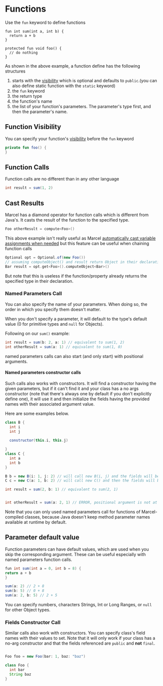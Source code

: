 # Functions

Use the `fun` keyword to define functions

```marcel
fun int sum(int a, int b) {
  return a + b
}

protected fun void foo() {
  // do nothing
}
```

As shown in the above example, a function define has the following structures
1. starts with the [visibility](./visibility.md) which is optional and defaults to `public`.(you can also define static function with the `static` keyword)
2. the `fun` keyword
3. the return type
4. the function's name
5. the list of your function's parameters. The parameter's type first, and then the parameter's name.



## Function Visibility

You can specify your function's [visibility](./visibility.md) before the `fun` keyword

```kotlin
private fun foo() {
}
```

## Function Calls
Function calls are no different than  in any other language

```groovy
int result = sum(1, 2)
```

## Cast Results
Marcel has a diamond operator for function calls which is different from Java's. It casts the 
result of the function to the specified type.

```groovy
Foo otherResult = compute<Foo>()
```
This above example isn't really useful as Marcel [automatically cast variable assignments when needed](../variables.md#automatic-casting) but this feature can be useful when chaining function calls

```groovy
Optional opt = Optional.of(new Foo())
// assuming computeObject() and result return Object in their declaration
Bar result = opt.get<Foo>().computeObject<Bar>()
```
 
But note that this is useless if the function/property already returns the specified type in their declaration.

### Named Parameters Call
You can also specify the name of your parameters. When doing so, the order in which
you specify them doesn't matter.

When you don't specify a parameter, it will default to the type's default value
(0 for primitive types and `null` for Objects).

Following on our `sum()` example:
```groovy
int result = sum(b: 2, a: 1) // equivalent to sum(1, 2)
int otherResult = sum(a: 1) // equivalent to sum(1, 0)
```

named parameters calls can also start (and only start) with positional arguments.

#### Named parameters constructor calls
Such calls also works with constructors. It will find a constructor having the given parameters, but if it can't find it
and your class has a no args constructor (note that there's always one by default if you don't explicitly define one), it will use it
and then initialize the fields having the provided names with their associated argument value.

Here are some examples below.

```groovy
class B {
  int i
  int j
  
  constructor(this.i, this.j)

}
class C {
  int a
  int b
}

B b = new B(i: 1, j: 2) // will call new B(i, j) and the fields will be initialized in the constructor
C c = new C(a: 1, b: 2) // will call new C() and then the fields will be initialized outside the constructor

```

```groovy
int result = sum(2, b: 1) // equivalent to sum(2, 1)


int otherResult = sum(a: 2, 1) // ERROR, positional argument is not at the start 
```

Note that you can only used named parameters call for functions of Marcel-compiled classes, because Java doesn't keep method parameter names available at runtime by default.


## Parameter default value
Function parameters can have default values, which are used when you skip the corresponding argument. These can be useful especially
with named parameters function calls. 

```groovy
fun int sum(int a = 0, int b = 8) {
return a + b
}

sum(a: 2) // 2 + 8
sum(b: 5) // 0 + 8
sum(a: 2, b: 5) // 2 + 5
```

You can specify numbers, characters Strings, Int or Long Ranges, or `null` for other Object types.

### Fields Constructor Call

Similar calls also work with constructors. You can specify class's field names with their values to set.
Note that it will only work if your class has a no-arg constructor and that the fields referenced are `public` and **not** `final`.


```groovy

Foo foo = new Foo(bar: 1, baz: "baz")

class Foo {
  int bar
  String baz
}
```
